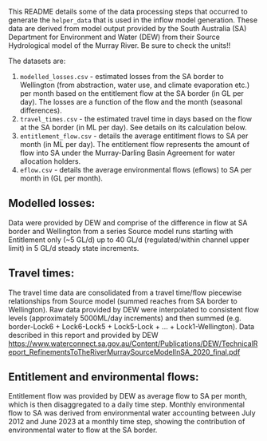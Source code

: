 This README details some of the data processing steps that occurred to generate the `helper_data` that is used in the inflow model generation. These data are derived from model output provided by the South Australia (SA) Department for Environment and Water (DEW) from their Source Hydrological model of the Murray River. Be sure to check the units!!

The datasets are:

1.  `modelled_losses.csv` - estimated losses from the SA border to Wellington (from abstraction, water use, and climate evaporation etc.) per month based on the entitlement flow at the SA border (in GL per day). The losses are a function of the flow and the month (seasonal differences).
2.  `travel_times.csv` - the estimated travel time in days based on the flow at the SA border (in ML per day). See details on its calculation below.
3.  `entitlement_flow.csv` - details the average entitlment flows to SA per month (in ML per day). The entitlement flow represents the amount of flow into SA under the Murray-Darling Basin Agreement for water allocation holders.
4.  `eflow.csv` - details the average environmental flows (eflows) to SA per month in (GL per month).

## Modelled losses:

Data were provided by DEW and comprise of the difference in flow at SA border and Wellington from a series Source model runs starting with Entitlement only (\~5 GL/d) up to 40 GL/d (regulated/within channel upper limit) in 5 GL/d steady state increments.

## Travel times:

The travel time data are consolidated from a travel time/flow piecewise relationships from Source model (summed reaches from SA border to Wellington). Raw data provided by DEW were interpolated to consistent flow levels (approximately 5000ML/day increments) and then summed (e.g. border-Lock6 + Lock6-Lock5 + Lock5-Lock + ... + Lock1-Wellington). Data described in this report and provided by DEW <https://www.waterconnect.sa.gov.au/Content/Publications/DEW/TechnicalReport_RefinementsToTheRiverMurraySourceModelInSA_2020_final.pdf>

## Entitlement and environmental flows:

Entitlement flow was provided by DEW as average flow to SA per month, which is then disaggregated to a daily time step. Monthly environmental flow to SA was derived from environmental water accounting between July 2012 and June 2023 at a monthly time step, showing the contribution of environmental water to flow at the SA border.
